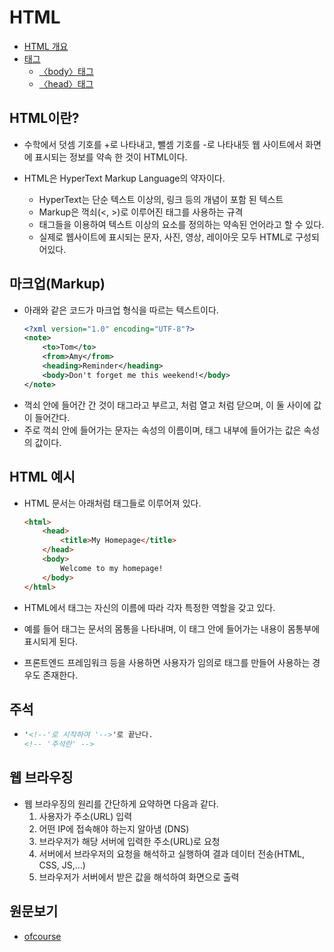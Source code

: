 # HTML
* [HTML 개요](#html이란) <br/>
* [태그](./%ED%83%9C%EA%B7%B8.md) <br/>
  * [〈body〉태그](〈body〉태그/README.md) <br/> 
  * [〈head〉태그](〈head〉태그/README.md) <br/>
## HTML이란?

* 수학에서 덧셈 기호를 +로 나타내고, 뺄셈 기호를 -로 나타내듯 웹 사이트에서 화면에 표시되는 정보를 약속 한 것이 HTML이다.

* HTML은 HyperText Markup Language의 약자이다.
  * HyperText는 단순 텍스트 이상의, 링크 등의 개념이 포함 된 텍스트
  * Markup은 꺽쇠(<, >)로 이루어진 태그를 사용하는 규격
  * 태그들을 이용하여 텍스트 이상의 요소를 정의하는 약속된 언어라고 할 수 있다.
  * 실제로 웹사이트에 표시되는 문자, 사진, 영상, 레이아웃 모두 HTML로 구성되어있다.

## 마크업(Markup)

* 아래와 같은 코드가 마크업 형식을 따르는 텍스트이다.
  ```xml
  <?xml version="1.0" encoding="UTF-8"?>
  <note>
	  <to>Tom</to>
	  <from>Amy</from>
	  <heading>Reminder</heading>
	  <body>Don't forget me this weekend!</body>
  </note>
  ```
* 꺽쇠 안에 들어간 간 것이 태그라고 부르고, <something> 처럼 열고 </something> 처럼 닫으며, 이 둘 사이에 값이 들어간다.
* 주로 꺽쇠 안에 들어가는 문자는 속성의 이름이며, 태그 내부에 들어가는 값은 속성의 값이다.

## HTML 예시

* HTML 문서는 아래처럼 태그들로 이루어져 있다.
  ```html
  <html>
      <head>
		  <title>My Homepage</title>
	  </head>
	  <body>
		  Welcome to my homepage!
	  </body>
  </html>
  ```

* HTML에서 태그는 자신의 이름에 따라 각자 특정한 역할을 갖고 있다.
* 예를 들어 <body></body>태그는 문서의 몸통을 나타내며, 이 태그 안에 들어가는 내용이 몸통부에 표시되게 된다.
* 프론트엔드 프레임워크 등을 사용하면 사용자가 임의로 태그를 만들어 사용하는 경우도 존재한다.

## 주석
* ```html
  '<!--'로 시작하여 '-->'로 끝난다.
  <!-- '주석란' -->
  ```

## 웹 브라우징
* 웹 브라우징의 원리를 간단하게 요약하면 다음과 같다.
  1. 사용자가 주소(URL) 입력
  2. 어떤 IP에 접속해야 하는지 알아냄 (DNS)
  3. 브라우저가 해당 서버에 입력한 주소(URL)로 요청
  4. 서버에서 브라우저의 요청을 해석하고 실행하여 결과 데이터 전송(HTML, CSS, JS,…)
  5. 브라우저가 서버에서 받은 값을 해석하여 화면으로 출력

## 원문보기
* [ofcourse](https://ofcourse.kr/html-course/HTML-%EC%9E%85%EB%AC%B8)